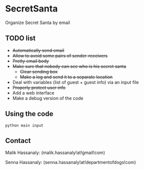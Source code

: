 # SecretSanta
Organize Secret Santa by email


## TODO list
- ~~Automatically send email~~
- ~~Allow to avoid some pairs of sender-receivers~~
- ~~Pretty email body~~
- ~~Make sure that nobody can see who is his secret santa~~
    - ~~Clear sending box~~
    - ~~Make a log and send it to a separate location~~
- Deal with variables (list of guest + guest info) via an input file
- ~~Properly protect user info~~
- Add a web interface
- Make a debug version of the code

## Using the code

`python main input`

## Contact

Malik Hassanaly: (malik.hassanaly!at!gmail!com)

Senna Hassanaly: (senna.hassanaly!at!departmentofdogs!com)

